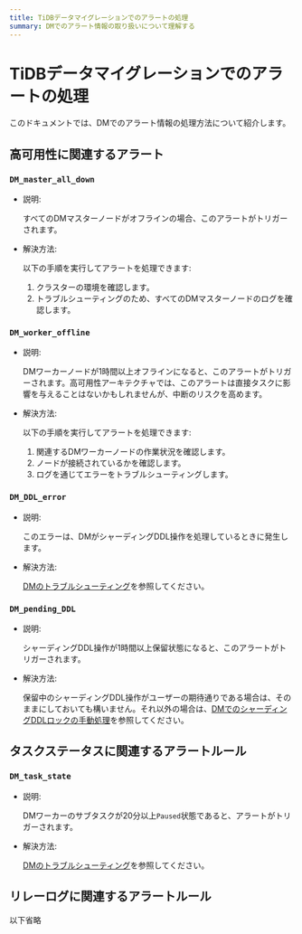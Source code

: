 ```yaml
---
title: TiDBデータマイグレーションでのアラートの処理
summary: DMでのアラート情報の取り扱いについて理解する
---
```


# TiDBデータマイグレーションでのアラートの処理

このドキュメントでは、DMでのアラート情報の処理方法について紹介します。

## 高可用性に関連するアラート

### `DM_master_all_down`

- 説明:

    すべてのDMマスターノードがオフラインの場合、このアラートがトリガーされます。

- 解決方法:

    以下の手順を実行してアラートを処理できます:

    1. クラスターの環境を確認します。
    2. トラブルシューティングのため、すべてのDMマスターノードのログを確認します。

### `DM_worker_offline`

- 説明:

    DMワーカーノードが1時間以上オフラインになると、このアラートがトリガーされます。高可用性アーキテクチャでは、このアラートは直接タスクに影響を与えることはないかもしれませんが、中断のリスクを高めます。

- 解決方法:

    以下の手順を実行してアラートを処理できます:

    1. 関連するDMワーカーノードの作業状況を確認します。
    2. ノードが接続されているかを確認します。
    3. ログを通じてエラーをトラブルシューティングします。

### `DM_DDL_error`

- 説明:

    このエラーは、DMがシャーディングDDL操作を処理しているときに発生します。

- 解決方法:

    [DMのトラブルシューティング](/dm/dm-error-handling.md#troubleshooting)を参照してください。

### `DM_pending_DDL`

- 説明:

    シャーディングDDL操作が1時間以上保留状態になると、このアラートがトリガーされます。

- 解決方法:

    保留中のシャーディングDDL操作がユーザーの期待通りである場合は、そのままにしておいても構いません。それ以外の場合は、[DMでのシャーディングDDLロックの手動処理](/dm/manually-handling-sharding-ddl-locks.md)を参照してください。

## タスクステータスに関連するアラートルール

### `DM_task_state`

- 説明:

    DMワーカーのサブタスクが20分以上`Paused`状態であると、アラートがトリガーされます。

- 解決方法:

    [DMのトラブルシューティング](/dm/dm-error-handling.md#troubleshooting)を参照してください。

## リレーログに関連するアラートルール

以下省略